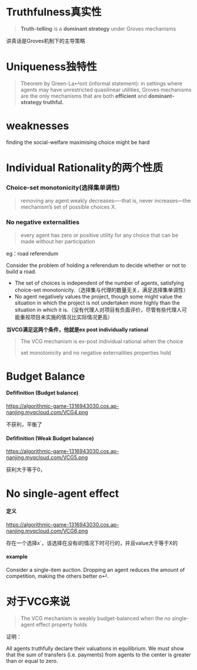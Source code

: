 # Truthfulness真实性

> **Truth-telling** is a **dominant strategy** under Groves mechanisms

讲真话是Groves机制下的主导策略

# Uniqueness独特性

> Theorem by Green-La↵ont (informal statement): in settings where agents may have unrestricted quasilinear utilities, Groves mechanisms are the only mechanisms that are both **efficient** and **dominant-strategy truthful.**

# weaknesses

finding the social-welfare maximising choice might be hard

# Individual Rationality的两个性质

### Choice-set monotonicity(选择集单调性)

> removing any agent weakly decreases—-that is, never increases—the mechanism’s set of possible choices X.

### No negative externalities

> every agent has zero or positive utility for any choice that can be made without her participation

eg：road referendum

Consider the problem of holding a referendum to decide whether or not to build a road.

- The set of choices is independent of the number of agents, satisfying choice-set monotonicity.（选择集与代理的数量无关，满足选择集单调性）
- No agent negatively values the project, though some might value the situation in which the project is not undertaken more highly than the situation in which it is.（没有代理人对项目有负面评价，尽管有些代理人可能重视项目未实施的情况比实际情况更高）

**当VCG满足这两个条件，他就是ex post individually rational**

> The VCG mechanism is ex-post individual rational when the choice
>
> set monotonicity and no negative externalities properties hold



# Budget Balance

#### Defifinition (Budget balance)

https://algorithmic-game-1316943030.cos.ap-nanjing.myqcloud.com/VCG4.png

不获利，平衡了

#### Defifinition (Weak Budget balance)

https://algorithmic-game-1316943030.cos.ap-nanjing.myqcloud.com/VCG5.png

获利大于等于0，

# No single-agent effect

#### 定义

https://algorithmic-game-1316943030.cos.ap-nanjing.myqcloud.com/VCG6.png

存在一个选择x`，该选择在没有i的情况下时可行的，并且value大于等于X的

#### example

Consider a single-item auction. Dropping an agent reduces the amount of competition, making the others better o↵.

# 对于VCG来说

> The VCG mechanism is weakly budget-balanced when the no single-agent effect property holds

证明：

All agents truthfully declare their valuations in equilibrium. We must show that the sum of transfers (i.e. payments) from agents to the center is greater than or equal to zero.